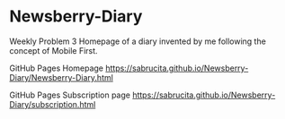# Newsberry-Diary

Weekly Problem 3
Homepage of a diary invented by me following the concept of Mobile First.

GitHub Pages Homepage
https://sabrucita.github.io/Newsberry-Diary/Newsberry-Diary.html

GitHub Pages Subscription page
https://sabrucita.github.io/Newsberry-Diary/subscription.html
